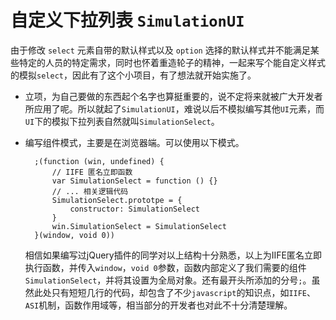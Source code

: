 # 自定义下拉列表 `SimulationUI`
由于修改 `select` 元素自带的默认样式以及 `option` 选择的默认样式并不能满足某些特定的人员的特定需求，同时也怀着重造轮子的精神，一起来写个能自定义样式的模拟`select`，因此有了这个小项目，有了想法就开始实施了。
- 立项，为自己要做的东西起个名字也算挺重要的，说不定将来就被广大开发者所应用了呢。所以就起了`SimulationUI`，难说以后不模拟编写其他`UI`元素，而`UI`下的模拟下拉列表自然就叫`SimulationSelect`。
- 编写组件模式，主要是在浏览器端。可以使用以下模式。

        ;(function (win, undefined) {
            // IIFE 匿名立即函数
            var SimulationSelect = function () {}
            // ... 相关逻辑代码
            SimulationSelect.prototpe = {
                constructor: SimulationSelect
            }
            win.SimulationSelect = SimulationSelect
        }(window, void 0))
    相信如果编写过jQuery插件的同学对以上结构十分熟悉，以上为IIFE匿名立即执行函数，并传入`window`，`void 0`参数，函数内部定义了我们需要的组件`SimulationSelect`，并将其设置为全局对象。还有最开头所添加的分号`;`。虽然此处只有短短几行的代码，却包含了不少`javascript`的知识点，如`IIFE`、`ASI`机制，函数作用域等，相当部分的开发者也对此不十分清楚理解。
